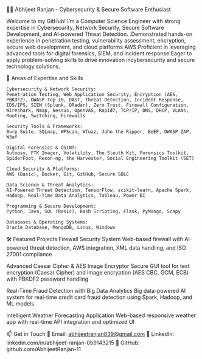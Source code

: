 👨‍💻 Abhijeet Ranjan - Cybersecurity & Secure Software Enthusiast

Welcome to my GitHub! I’m a Computer Science Engineer with strong expertise in Cybersecurity, Network Security, Secure Software Development, and AI-powered Threat Detection. .Demonstrated hands-on experience in penetration testing, vulnerability assessment, encryption, secure web development, and cloud platforms AWS.Proficient in leveraging advanced tools for digital forensics, SIEM, and incident response.Eager to apply problem-solving skills to drive innovation incybersecurity and secure technology solutions.

🔐 Areas of Expertise and Skills

    Cybersecurity & Network Security:
    Penetration Testing, Web Application Security, Encryption (AES, PBKDF2), OWASP Top 10, DAST, Threat Detection, Incident Response, IDS/IPS, SIEM (Splunk, QRadar), Zero Trust, Firewall Configuration, Wireshark, Nmap, Nessus, OpenVAS, Rapid7, TCP/IP, DNS, DHCP, VLANs, Routing, Switching, Firewalls

    Security Tools & Frameworks:
    Burp Suite, SQLmap, WPScan, Wfuzz, John the Ripper, BeEF, OWASP ZAP, W3af

    Digital Forensics & OSINT:
    Autopsy, FTK Imager, Volatility, The Sleuth Kit, Forensics Toolkit, SpiderFoot, Recon-ng, the Harvester, Social Engineering Toolkit (SET)

    Cloud Security & Platforms:
    AWS (Basic), Docker, Git, GitHub, Secure SDLC

    Data Science & Threat Analytics:
    AI-Powered Threat Detection, TensorFlow, scikit-learn, Apache Spark, Hadoop, Real-Time Data Analytics, Tableau, Power BI

    Programming & Secure Development:
    Python, Java, SQL (Basic), Bash Scripting, Flask, PyMongo, Scapy

    Databases & Operating Systems:
    Oracle Database, MongoDB, Linux, Windows


🛠 Featured Projects
Firewall Security System
    Web-based firewall with AI-powered threat detection, AWS integration, XML data handling, and ISO 27001 compliance

Advanced Caesar Cipher & AES Image Encryptor
    Secure GUI tool for text encryption (Caesar Cipher) and image encryption (AES CBC, GCM, ECB) with PBKDF2 password handling

Real-Time Fraud Detection with Big Data Analytics
    Big data-powered AI system for real-time credit card fraud detection using Spark, Hadoop, and ML models

Intelligent Weather Forecasting Application
    Web-based responsive weather app with real-time API integration and optimized UI


📫 Get in Touch
    📧 Email: abhijeetranjan839@gmail.com
    🔗 LinkedIn: linkedin.com/in/abhijeet-ranjan-0b9143215
    🐙 GitHub: github.com/AbhijeetRanjan-11

    
